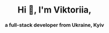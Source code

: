 <h1 align="center">Hi 👋, I'm Viktoriia, </h1>
<h3 align="center">a full-stack developer from Ukraine, Kyiv</h3>

<!-- <h3 align="left">My stack of technologies:</h3>
<p align="left"> 
<a href="https://reactjs.org/" target="_blank" rel="noreferrer"> <img src="https://www.vectorlogo.zone/logos/reactjs/reactjs-icon.svg" alt="react" width="40" height="40"/> </a>
<a href="https://redux.js.org/" target="_blank" rel="noreferrer"> <img src="https://www.svgrepo.com/show/303557/redux-logo.svg" alt="redux" width="40" height="40"/> </a>
<a href="https://www.typescriptlang.org/" target="_blank" rel="noreferrer"> <img src="https://raw.githubusercontent.com/devicons/devicon/master/icons/typescript/typescript-original.svg" alt="typescript" width="40" height="40"/> </a>
<a href="https://firebase.google.com/" target="_blank" rel="noreferrer"> <img src="https://www.vectorlogo.zone/logos/firebase/firebase-icon.svg" alt="firebase" width="40" height="40"/> </a>
<a href="https://www.mongodb.com/" target="_blank" rel="noreferrer"> <img src="https://raw.githubusercontent.com/devicons/devicon/master/icons/mongodb/mongodb-original-wordmark.svg" alt="mongodb" width="40" height="40"/> </a> 
<a href="https://leafletjs.com/" target="_blank" rel="noreferrer"> <img src="https://www.vectorlogo.zone/logos/leafletjs/leafletjs-ar21.svg" alt="leaflet" width="80" height="40"/> </a>
<a href="https://ubuntu.com/" target="_blank" rel="noreferrer"> <img src="https://www.vectorlogo.zone/logos/ubuntu/ubuntu-icon.svg" alt="linux-ubuntu" width="40" height="40"/> </a>
<a href="https://sass-lang.com" target="_blank" rel="noreferrer"> <img src="https://raw.githubusercontent.com/devicons/devicon/master/icons/sass/sass-original.svg" alt="sass" width="40" height="40"/> </a>
</p>
<p><img src="https://github-readme-stats.vercel.app/api/top-langs?username=BlackberryV&theme=vision-friendly-dark&show_icons=true&locale=en&layout=compact" alt="vynnykv" /></p> -->
